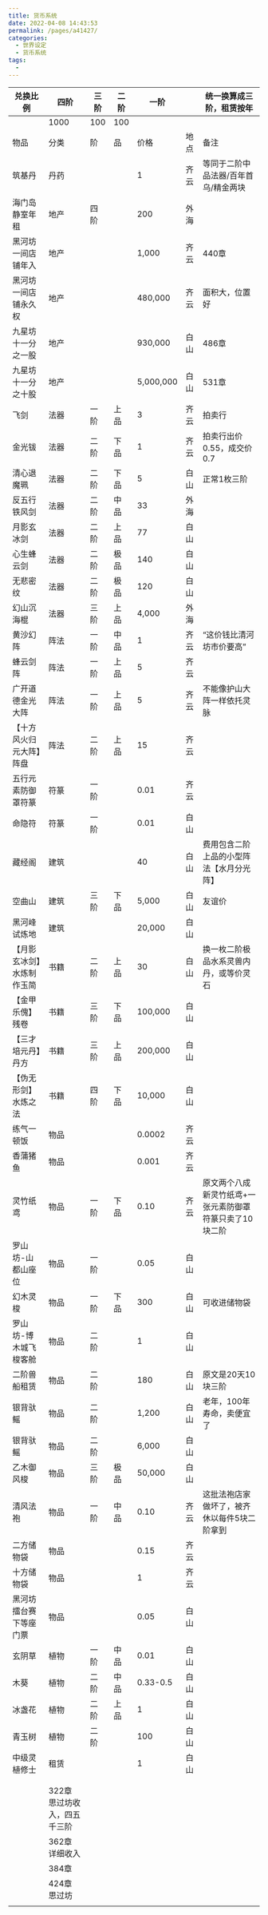 ```yaml
---
title: 货币系统
date: 2022-04-08 14:43:53
permalink: /pages/a41427/
categories:
  - 世界设定
  - 货币系统
tags:
  - 
---
```


| 兑换比例                   | 四阶                         | 三阶 | 二阶 | 一阶      |      | 统一换算成三阶，租赁按年                                |
| -------------------------- | ---------------------------- | ---- | ---- | --------- | ---- | ------------------------------------------------------- |
|                            | 1000                         | 100  | 100  |           |      |                                                         |
| 物品                       | 分类                         | 阶   | 品   | 价格      | 地点 | 备注                                                    |
| 筑基丹                     | 丹药                         |      |      | 1         | 齐云 | 等同于二阶中品法器/百年首乌/精金两块                    |
| 海门岛静室年租             | 地产                         | 四阶 |      | 200       | 外海 |                                                         |
| 黑河坊一间店铺年入         | 地产                         |      |      | 1,000     | 齐云 | 440章                                                   |
| 黑河坊一间店铺永久权       | 地产                         |      |      | 480,000   | 齐云 | 面积大，位置好                                          |
| 九星坊十一分之一股         | 地产                         |      |      | 930,000   | 白山 | 486章                                                   |
| 九星坊十一分之十股         | 地产                         |      |      | 5,000,000 | 白山 | 531章                                                   |
| 飞剑                       | 法器                         | 一阶 | 上品 | 3         | 齐云 | 拍卖行                                                  |
| 金光钹                     | 法器                         | 二阶 | 下品 | 1         | 齐云 | 拍卖行出价0.55，成交价0.7                               |
| 清心退魔珮                 | 法器                         | 二阶 | 下品 | 5         | 白山 | 正常1枚三阶                                             |
| 反五行铁风剑               | 法器                         | 二阶 | 中品 | 33        | 外海 |                                                         |
| 月影玄冰剑                 | 法器                         | 二阶 | 上品 | 77        | 白山 |                                                         |
| 心生蜂云剑                 | 法器                         | 二阶 | 极品 | 140       | 白山 |                                                         |
| 无悲密纹                   | 法器                         | 二阶 | 极品 | 120       | 白山 |                                                         |
| 幻山沉海棍                 | 法器                         | 三阶 | 上品 | 4,000     | 外海 |                                                         |
| 黄沙幻阵                   | 阵法                         | 一阶 | 中品 | 1         | 齐云 | “这价钱比清河坊市价要高”                                |
| 蜂云剑阵                   | 阵法                         | 一阶 | 上品 | 5         | 齐云 |                                                         |
| 广开道德金光大阵           | 阵法                         | 一阶 | 上品 | 5         | 齐云 | 不能像护山大阵一样依托灵脉                              |
| 【十方风火归元大阵】阵盘   | 阵法                         | 二阶 | 上品 | 15        | 齐云 |                                                         |
| 五行元素防御罩符篆         | 符篆                         | 一阶 |      | 0.01      | 齐云 |                                                         |
| 命隐符                     | 符篆                         | 一阶 |      | 0.01      | 白山 |                                                         |
| 藏经阁                     | 建筑                         |      |      | 40        | 白山 | 费用包含二阶上品的小型阵法【水月分光阵】                |
| 空曲山                     | 建筑                         | 三阶 | 下品 | 5,000     | 白山 | 友谊价                                                  |
| 黑河峰试炼地               | 建筑                         |      |      | 20,000    | 白山 |                                                         |
| 【月影玄冰剑】水炼制作玉简 | 书籍                         | 二阶 | 上品 | 30        | 白山 | 换一枚二阶极品水系灵兽内丹，或等价灵石                  |
| 【金甲乐傀】残卷           | 书籍                         | 三阶 | 下品 | 100,000   | 白山 |                                                         |
| 【三才培元丹】丹方         | 书籍                         | 三阶 | 上品 | 200,000   | 白山 |                                                         |
| 【伪无形剑】水炼之法       | 书籍                         | 四阶 | 下品 | 10,000    | 白山 |                                                         |
| 练气一顿饭                 | 物品                         |      |      | 0.0002    | 齐云 |                                                         |
| 香蒲猪鱼                   | 物品                         |      |      | 0.001     | 齐云 |                                                         |
| 灵竹纸鸢                   | 物品                         | 一阶 | 下品 | 0.10      | 齐云 | 原文两个八成新灵竹纸鸢+一张元素防御罩符篆只卖了10块二阶 |
| 罗山坊-山都山座位          | 物品                         | 一阶 |      | 0.05      | 白山 |                                                         |
| 幻木灵梭                   | 物品                         | 一阶 | 下品 | 300       | 白山 | 可收进储物袋                                            |
| 罗山坊-博木城飞梭客舱      | 物品                         | 二阶 |      | 1         | 白山 |                                                         |
| 二阶兽船租赁               | 物品                         | 二阶 |      | 180       | 白山 | 原文是20天10块三阶                                      |
| 银背驮鳐                   | 物品                         | 二阶 |      | 1,200     | 白山 | 老年，100年寿命，卖便宜了                               |
| 银背驮鳐                   | 物品                         | 二阶 |      | 6,000     | 白山 |                                                         |
| 乙木御风梭                 | 物品                         | 三阶 | 极品 | 50,000    | 白山 |                                                         |
| 清风法袍                   | 物品                         | 一阶 | 中品 | 0.10      | 齐云 | 这批法袍店家做坏了，被齐休以每件5块二阶拿到             |
| 二方储物袋                 | 物品                         |      |      | 0.15      | 齐云 |                                                         |
| 十方储物袋                 | 物品                         |      |      | 1         | 齐云 |                                                         |
| 黑河坊擂台赛下等座门票     | 物品                         |      |      | 0.05      | 白山 |                                                         |
| 玄阴草                     | 植物                         | 一阶 | 中品 | 0.01      | 白山 |                                                         |
| 木葵                       | 植物                         | 二阶 | 中品 | 0.33-0.5  | 白山 |                                                         |
| 冰盏花                     | 植物                         | 二阶 | 上品 | 1         | 白山 |                                                         |
| 青玉树                     | 植物                         | 二阶 |      | 100       | 白山 |                                                         |
| 中级灵植修士               | 租赁                         |      |      | 1         | 白山 |                                                         |
|                            |                              |      |      |           |      |                                                         |
|                            |                              |      |      |           |      |                                                         |
|                            | 322章 思过坊收入，四五千三阶 |      |      |           |      |                                                         |
|                            | 362章 详细收入               |      |      |           |      |                                                         |
|                            | 384章                        |      |      |           |      |                                                         |
|                            | 424章 思过坊                 |      |      |           |      |                                                         |
|                            |                              |      |      |           |      |                                                         |
